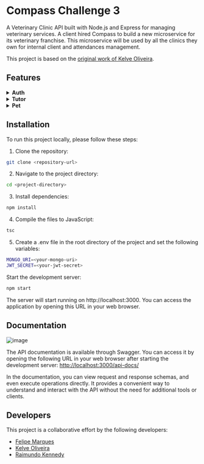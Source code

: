 # Compass Challenge 3
A Veterinary Clinic API built with Node.js and Express for managing veterinary services. A client hired Compass to build a new microservice for its veterinary franchise. This microservice will be used by all the clinics they own for internal client and attendances management.

This project is based on the [original work of Kelve Oliveira](https://github.com/kelve052/Challenge-2-Compass).

## Features

<details>
<summary><strong>Auth</strong></summary>
<li> Route POST
</details>

<details>
<summary><strong>Tutor</strong></summary>
<li> Route GET
<li> Route POST
<li> Route DELETE
<li> Route PUT
</details>

<details>
<summary><strong>Pet</strong></summary>
<li> Route POST
<li> Route DELETE
<li> Route PUT
</details>

## Installation

To run this project locally, please follow these steps:
1. Clone the repository:
```bash
git clone <repository-url>
```

2. Navigate to the project directory:
```bash
cd <project-directory>
```

3. Install dependencies:
```bash
npm install
```

4. Compile the files to JavaScript: 
```bash
tsc
```

5. Create a .env file in the root directory of the project and set the following variables:
```bash
MONGO_URI=<your-mongo-uri>
JWT_SECRET=<your-jwt-secret>
```

Start the development server:
```bash
npm start
```

The server will start running on http://localhost:3000. You can access the application by opening this URL in your web browser.

## Documentation
![image](https://github.com/felipecomarques/compass-challenge-01/assets/57302703/b2e27c7c-1f0b-473d-b252-214a01fc3a26)

The API documentation is available through Swagger. You can access it by opening the following URL in your web browser after starting the development server: [http://localhost:3000/api-docs/](http://localhost:3000/api-docs/)

In the documentation, you can view request and response schemas, and even execute operations directly. It provides a convenient way to understand and interact with the API without the need for additional tools or clients.

## Developers

This project is a collaborative effort by the following developers:

- [Felipe Marques](https://github.com/felipecomarques)
- [Kelve Oliveira](https://github.com/kelve052)
- [Raimundo Kennedy](https://github.com/kennedy354)

